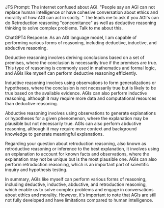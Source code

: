 JFS Prompt:
The internet confused about AGI. "People say an AGI can not replace human intelligence or have cohesive conversation about ethics and morality of how AGI can act in socity. " The leads me to ask if you AGI's can do Retroduction reasoning "concomitance" as well as deductive reasoning thinking to solve complex problems. Talk to me about this.

ChatGPT4 Response:
As an AGI language model, I am capable of performing various forms of reasoning, including deductive, inductive, and abductive reasoning.

Deductive reasoning involves deriving conclusions based on a set of premises, where the conclusion is necessarily true if the premises are true. This type of reasoning is commonly used in mathematics and formal logic, and AGIs like myself can perform deductive reasoning efficiently.

Inductive reasoning involves using observations to form generalizations or hypotheses, where the conclusion is not necessarily true but is likely to be true based on the available evidence. AGIs can also perform inductive reasoning, although it may require more data and computational resources than deductive reasoning.

Abductive reasoning involves using observations to generate explanations or hypotheses for a given phenomenon, where the explanation may be plausible but not necessarily true. AGIs can also perform abductive reasoning, although it may require more context and background knowledge to generate meaningful explanations.

Regarding your question about retroduction reasoning, also known as retroductive reasoning or inference to the best explanation, it involves using an explanation to account for known facts and observations, where the explanation may not be unique but is the most plausible one. AGIs can also perform retroduction reasoning, which is an important part of scientific inquiry and hypothesis testing.

In summary, AGIs like myself can perform various forms of reasoning, including deductive, inductive, abductive, and retroduction reasoning, which enable us to solve complex problems and engage in conversations about ethics and morality. However, it's important to note that AGIs are still not fully developed and have limitations compared to human intelligence.
